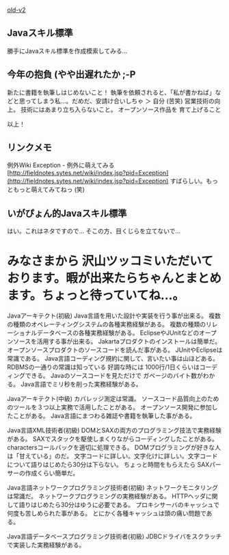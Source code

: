 [old-v2](ig040324-orig.html)

## Javaスキル標準

勝手にJavaスキル標準を作成模索してみる…






## 今年の抱負 (やや出遅れたか ;-P

新たに書籍を執筆しはじめないこと！
  執筆を依頼されると、「私が書かねば」などと思ってしまう私…。だめだ、安請け合いしちゃ
  ＞ 自分 (苦笑)
  営業技術の向上。
  技術にはあまり立ち入らないこと。
  オープンソース作品を 育て上げること


以上！

## リンクメモ

例外Wiki
  Exception - 例外に萌えてみる
  [http://fieldnotes.sytes.net/wiki/index.jsp?pid=Exception](http://fieldnotes.sytes.net/wiki/index.jsp?pid=Exception)
  すばらしい。もっともっと萌えてみてねっ (笑)


## いがぴょん的Javaスキル標準


はい。これはネタですので… そこの方、目くじらを立てないで…
# みなさまから 沢山ツッコミいただいております。暇が出来たらちゃんとまとめます。ちょっと待っていてね…。

Javaアーキテクト(初級)
Java言語を用いた設計や実装を行う事が出来る。
  複数の種類のオペレーティングシステムの各種実務経験がある。
  複数の種類のリレーショナルデータベースの各種実務経験がある。
  EclipseやJUnitなどのオープンソースを活用する事が出来る。
  Jakartaプロダクトのインストールは簡単だ。
  オープンソースプロダクトのソースコードを読んだ事がある。
  JUnitやEclipseは常識である。
  Java言語コーディング規約に関して、言いたい事は山ほどある。
  RDBMSの一通りの常識は知っている
  好調な時には 1000行/1日くらいはコーディングできる。
  Javaのソースコードを見ただけで ガベージのバイト数がわかる。
  Java言語でミリ秒を削った実務経験がある。


Javaアーキテクト(中級)
カバレッジ測定は常識。
  ソースコード品質向上のためのツールを３つ以上実務で活用したことがある。
  オープンソース開発に参加したことがある。
  Java言語にまつわる雑誌や書籍を執筆した事がある。


Java言語XML技術者(初級)
DOMとSAXの両方のプログラミング技法で実務経験がある。
  SAXでスタックを駆使しまくりながらコーディングしたことがある。charactersコールバックを適切に処理できる。
  DOMプログラミングが好きな人は「甘えている」のだ。
  文字コードに詳しい。文字化けに詳しい。文字コードについて語りはじめたら30分は下らない。
  ちょっと時間をもらえたら SAXパーサーの作成くらい簡単だ。


Java言語ネットワークプログラミング技術者(初級)
ネットワークモニタリングは常識だ。
  ネットワークプログラミングの実務経験がある。
  HTTPヘッダに関して語りはじめたら30分はゆうに必要である。
  プロキシサーバのキャッシュで何度も苦しめられた事がある。
  とにかく各種キャッシュは頭の痛い問題である。


Java言語データベースプログラミング技術者(初級)
JDBCドライバをスクラッチで実装した実務経験がある。
